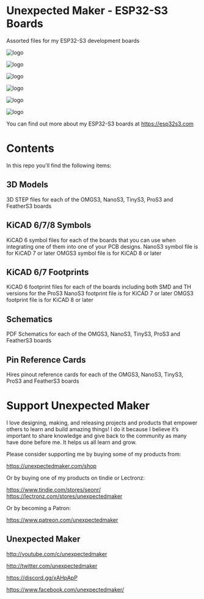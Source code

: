 # Unexpected Maker - ESP32-S3 Boards 

Assorted files for my ESP32-S3 development boards 

![logo](https://esp32s3.com/images/logo_omgs3.png)

![logo](https://esp32s3.com/images/logo_nanos3.png)

![logo](https://esp32s3.com/images/logo_tinys3.png)

![logo](https://esp32s3.com/images/logo_feathers3.png)

![logo](https://esp32s3.com/images/logo_feathers3neo.png)

![logo](https://esp32s3.com/images/logo_pros3.png)


You can find out more about my ESP32-S3 boards at https://esp32s3.com 


# Contents
In this repo you'll find the following items:

## 3D Models
3D STEP files for each of the OMGS3, NanoS3, TinyS3, ProS3 and FeatherS3 boards


## KiCAD 6/7/8 Symbols
KiCAD 6 symbol files for each of the boards that you can use when integrating one of them into one of your PCB designs.
NanoS3 symbol file is for KiCAD 7 or later
OMGS3 symbol file is for KiCAD 8 or later

## KiCAD 6/7 Footprints	
KiCAD 6 footprint files for each of the boards including both SMD and TH versions for the ProS3
NanoS3 footprint file is for KiCAD 7 or later
OMGS3 footprint file is for KiCAD 8 or later

## Schematics
PDF Schematics for each of the OMGS3, NanoS3, TinyS3, ProS3 and FeatherS3 boards


## Pin Reference Cards
Hires pinout reference cards for each of the OMGS3, NanoS3, TinyS3, ProS3 and FeatherS3 boards



# Support Unexpected Maker

I love designing, making, and releasing projects and products that empower others to learn and build amazing things! I do it because I believe it’s important to share knowledge and give back to the community as many have done before me. It helps us all learn and grow.

Please consider supporting me by buying some of my products from:

https://unexpectedmaker.com/shop

Or by buying one of my products on tindie or Lectronz:

https://www.tindie.com/stores/seonr/
https://lectronz.com/stores/unexpectedmaker

Or by becoming a Patron:

https://www.patreon.com/unexpectedmaker


## Unexpected Maker
http://youtube.com/c/unexpectedmaker

http://twitter.com/unexpectedmaker

https://discord.gg/xAHpApP

https://www.facebook.com/unexpectedmaker/
